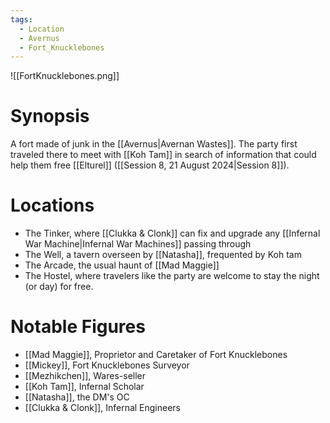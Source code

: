 ```yaml
---
tags:
  - Location
  - Avernus
  - Fort_Knucklebones
---
```

![[FortKnucklebones.png]]
# Synopsis
A fort made of junk in the [[Avernus|Avernan Wastes]]. The party first traveled there to meet with [[Koh Tam]] in search of information that could help them free [[Elturel]] ([[Session 8, 21 August 2024|Session 8]]).
# Locations
- The Tinker, where [[Clukka & Clonk]] can fix and upgrade any [[Infernal War Machine|Infernal War Machines]] passing through
- The Well, a tavern overseen by [[Natasha]], frequented by Koh tam
- The Arcade, the usual haunt of [[Mad Maggie]]
- The Hostel, where travelers like the party are welcome to stay the night (or day) for free.
# Notable Figures
- [[Mad Maggie]], Proprietor and Caretaker of Fort Knucklebones
- [[Mickey]], Fort Knucklebones Surveyor
- [[Mezhikchen]], Wares-seller
- [[Koh Tam]], Infernal Scholar
- [[Natasha]], the DM's OC
- [[Clukka & Clonk]], Infernal Engineers